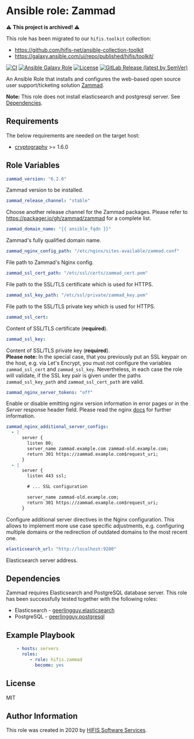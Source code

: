 # Ansible role: Zammad

:warning: **This project is archived!** :warning:

This role has been migrated to our `hifis.toolkit` collection:

- <https://github.com/hifis-net/ansible-collection-toolkit>
- <https://galaxy.ansible.com/ui/repo/published/hifis/toolkit/>

[![CI](https://github.com/hifis-net/ansible-role-zammad/actions/workflows/ci.yml/badge.svg)](https://github.com/hifis-net/ansible-role-zammad/actions/workflows/ci.yml)
[![Ansible Galaxy Role](https://img.shields.io/ansible/role/d/hifis/zammad)](https://galaxy.ansible.com/hifis/zammad)
[![License](https://img.shields.io/badge/License-MIT-blue.svg)](https://github.com/hifis-net/ansible-role-zammad/blob/main/LICENSE.md)
[![GitLab Release (latest by SemVer)](https://img.shields.io/github/v/release/hifis-net/ansible-role-zammad?color=blue&sort=semver)](https://github.com/hifis-net/ansible-role-zammad/releases)

An Ansible Role that installs and configures the web-based open source user
support/ticketing solution [Zammad](https://zammad.org/).

**Note:** This role does not install elasticsearch  and postgresql server.
See [Dependencies](#dependencies).

## Requirements

The below requirements are needed on the target host:

- [cryptography](https://pypi.org/project/cryptography/) >= 1.6.0

## Role Variables

```yaml
zammad_version: "6.2.0"
```

Zammad version to be installed.

```yaml
zammad_release_channel: "stable"
```

Choose another release channel for the Zammad packages.
Please refer to <https://packager.io/gh/zammad/zammad> for a complete list.

```yaml
zammad_domain_name: "{{ ansible_fqdn }}"
```

Zammad's fully qualified domain name.

```yaml
zammad_nginx_config_path: "/etc/nginx/sites-available/zammad.conf"
```

File path to Zammad's Nginx config.

```yaml
zammad_ssl_cert_path: "/etc/ssl/certs/zammad_cert.pem"
```

File path to the SSL/TLS certificate which is used for HTTPS.

```yaml
zammad_ssl_key_path: "/etc/ssl/private/zammad_key.pem"
```

File path to the SSL/TLS private key  which is used for HTTPS.

```yaml
zammad_ssl_cert:
```

Content of SSL/TLS certificate (**required**).

```yaml
zammad_ssl_key:
```

Content of SSL/TLS private key (**required**).  
**Please note:** In the special case, that you previously put an SSL keypair
on the host, e.g. via Let's Encrypt, you must not configure the variables
`zammad_ssl_cert` and `zammad_ssl_key`.
Nevertheless, in each case the role will
validate, if the SSL key pair is given under the paths `zammad_ssl_key_path` and
`zammad_ssl_cert_path` are valid.

```yaml
zammad_nginx_server_tokens: "off"
```

Enable or disable emitting nginx version information in error pages or in the
_Server_ response header field. Please read the nginx
[docs](http://nginx.org/en/docs/http/ngx_http_core_module.html#server_tokens)
for further information.

```yaml
zammad_nginx_additional_server_configs:
  - |
      server {
        listen 80;
        server_name zammad.example.com zammad-old.example.com;
        return 301 https://zammad.example.com$request_uri;
      }
  - |
      server {
        listen 443 ssl;

        # ... SSL configuration

        server_name zammad-old.example.com;
        return 301 https://zammad.example.com$request_uri;
      }
```

Configure additional server directives in the Nginx configuration.
This allows to implement more use case specific adjustments, e.g.
configuring multiple domains or the redirection of outdated domains to the
most recent one.

```yaml
elasticsearch_url: "http://localhost:9200"
```

Elasticsearch server address.

## Dependencies

Zammad requires Elasticsearch and PostgreSQL database server.
This role has been successfully tested together with the following roles:

- Elasticsearch - [geerlingguy.elasticsearch](https://github.com/geerlingguy/ansible-role-elasticsearch)
- PostgreSQL - [geerlingguy.postgresql](https://galaxy.ansible.com/geerlingguy/postgresql)

## Example Playbook

```yaml
    - hosts: servers
      roles:
         - role: hifis.zammad
           become: yes
```

## License

MIT

## Author Information

This role was created in 2020 by [HIFIS Software Services](https://hifis.net/).
